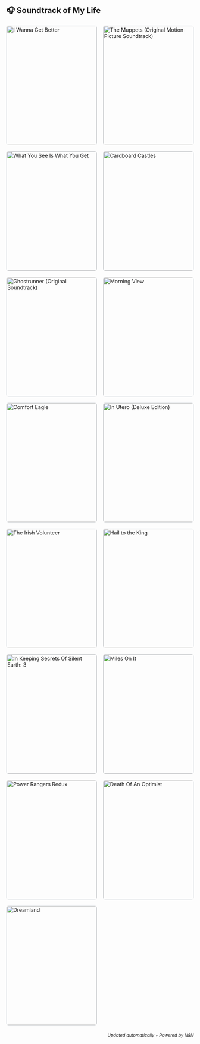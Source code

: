 

<!-- SPOTIFY_RECENTLY_PLAYED:START -->
## 🎧 Soundtrack of My Life

<div style='display: grid; grid-template-columns: repeat(auto-fill, minmax(180px, 1fr)); gap: 16px; margin: 20px 0;'>

<div style='border: 1px solid #e1e4e8; border-radius: 6px; overflow: hidden; transition: transform 0.2s;'>
<a href="https://open.spotify.com/track/1RwwmiVtLAtPmxAqKVfwgG" target="_blank"><img src="https://i.scdn.co/image/ab67616d0000b273d9c7516258eb58d793d49e2e" width="100%" style="aspect-ratio: 1/1; object-fit: cover; display: block;" alt="I Wanna Get Better" /></a>
<div style='padding: 12px;'>
<div style='font-weight: bold; margin-bottom: 4px; white-space: nowrap; overflow: hidden; text-overflow: ellipsis;'><a href="https://open.spotify.com/track/1RwwmiVtLAtPmxAqKVfwgG" style='text-decoration: none; color: #1DB954;'>I Wanna Get Better</a></div>
<div style='font-size: 90%; color: #666; white-space: nowrap; overflow: hidden; text-overflow: ellipsis;'>Bleachers</div>
<div style='font-size: 80%; color: #999; margin-top: 4px;'>Mar 22</div>
</div>
</div>

<div style='border: 1px solid #e1e4e8; border-radius: 6px; overflow: hidden; transition: transform 0.2s;'>
<a href="https://open.spotify.com/track/4rVrHxLGV2iSN4nJtI9hKh" target="_blank"><img src="https://i.scdn.co/image/ab67616d0000b27349975a26b5562064db3a552b" width="100%" style="aspect-ratio: 1/1; object-fit: cover; display: block;" alt="The Muppets (Original Motion Picture Soundtrack)" /></a>
<div style='padding: 12px;'>
<div style='font-weight: bold; margin-bottom: 4px; white-space: nowrap; overflow: hidden; text-overflow: ellipsis;'><a href="https://open.spotify.com/track/4rVrHxLGV2iSN4nJtI9hKh" style='text-decoration: none; color: #1DB954;'>Mah Na Mah Na</a></div>
<div style='font-size: 90%; color: #666; white-space: nowrap; overflow: hidden; text-overflow: ellipsis;'>Mahna Mahna and The Two Snowths</div>
<div style='font-size: 80%; color: #999; margin-top: 4px;'>Mar 22</div>
</div>
</div>

<div style='border: 1px solid #e1e4e8; border-radius: 6px; overflow: hidden; transition: transform 0.2s;'>
<a href="https://open.spotify.com/track/7aEtlGHoiPAfRB084NiDmx" target="_blank"><img src="https://i.scdn.co/image/ab67616d0000b273429d8ec28f865acf2a927c2d" width="100%" style="aspect-ratio: 1/1; object-fit: cover; display: block;" alt="What You See Is What You Get" /></a>
<div style='padding: 12px;'>
<div style='font-weight: bold; margin-bottom: 4px; white-space: nowrap; overflow: hidden; text-overflow: ellipsis;'><a href="https://open.spotify.com/track/7aEtlGHoiPAfRB084NiDmx" style='text-decoration: none; color: #1DB954;'>Beer Never Broke My Heart</a></div>
<div style='font-size: 90%; color: #666; white-space: nowrap; overflow: hidden; text-overflow: ellipsis;'>Luke Combs</div>
<div style='font-size: 80%; color: #999; margin-top: 4px;'>Mar 22</div>
</div>
</div>

<div style='border: 1px solid #e1e4e8; border-radius: 6px; overflow: hidden; transition: transform 0.2s;'>
<a href="https://open.spotify.com/track/3nOEWcVEwqH6bPecKSYaHQ" target="_blank"><img src="https://i.scdn.co/image/ab67616d0000b2731f81dec4c6e5a290f0bca4e8" width="100%" style="aspect-ratio: 1/1; object-fit: cover; display: block;" alt="Cardboard Castles" /></a>
<div style='padding: 12px;'>
<div style='font-weight: bold; margin-bottom: 4px; white-space: nowrap; overflow: hidden; text-overflow: ellipsis;'><a href="https://open.spotify.com/track/3nOEWcVEwqH6bPecKSYaHQ" style='text-decoration: none; color: #1DB954;'>Strong As an Oak</a></div>
<div style='font-size: 90%; color: #666; white-space: nowrap; overflow: hidden; text-overflow: ellipsis;'>Watsky</div>
<div style='font-size: 80%; color: #999; margin-top: 4px;'>Mar 22</div>
</div>
</div>

<div style='border: 1px solid #e1e4e8; border-radius: 6px; overflow: hidden; transition: transform 0.2s;'>
<a href="https://open.spotify.com/track/0Dq9fMtiubl73UQCiKRYi8" target="_blank"><img src="https://i.scdn.co/image/ab67616d0000b273eece10ee539479b08711a839" width="100%" style="aspect-ratio: 1/1; object-fit: cover; display: block;" alt="Ghostrunner (Original Soundtrack)" /></a>
<div style='padding: 12px;'>
<div style='font-weight: bold; margin-bottom: 4px; white-space: nowrap; overflow: hidden; text-overflow: ellipsis;'><a href="https://open.spotify.com/track/0Dq9fMtiubl73UQCiKRYi8" style='text-decoration: none; color: #1DB954;'>The Orb</a></div>
<div style='font-size: 90%; color: #666; white-space: nowrap; overflow: hidden; text-overflow: ellipsis;'>Daniel Deluxe</div>
<div style='font-size: 80%; color: #999; margin-top: 4px;'>Mar 22</div>
</div>
</div>

<div style='border: 1px solid #e1e4e8; border-radius: 6px; overflow: hidden; transition: transform 0.2s;'>
<a href="https://open.spotify.com/track/1MvJno497VkQR3RsiJcRVm" target="_blank"><img src="https://i.scdn.co/image/ab67616d0000b273289320ef78f164a472698926" width="100%" style="aspect-ratio: 1/1; object-fit: cover; display: block;" alt="Morning View" /></a>
<div style='padding: 12px;'>
<div style='font-weight: bold; margin-bottom: 4px; white-space: nowrap; overflow: hidden; text-overflow: ellipsis;'><a href="https://open.spotify.com/track/1MvJno497VkQR3RsiJcRVm" style='text-decoration: none; color: #1DB954;'>Are You In?</a></div>
<div style='font-size: 90%; color: #666; white-space: nowrap; overflow: hidden; text-overflow: ellipsis;'>Incubus</div>
<div style='font-size: 80%; color: #999; margin-top: 4px;'>Mar 22</div>
</div>
</div>

<div style='border: 1px solid #e1e4e8; border-radius: 6px; overflow: hidden; transition: transform 0.2s;'>
<a href="https://open.spotify.com/track/3OOFEF20WqtsUPcRbPY3L7" target="_blank"><img src="https://i.scdn.co/image/ab67616d0000b27331dc2b6da1570a9c8929e0f6" width="100%" style="aspect-ratio: 1/1; object-fit: cover; display: block;" alt="Comfort Eagle" /></a>
<div style='padding: 12px;'>
<div style='font-weight: bold; margin-bottom: 4px; white-space: nowrap; overflow: hidden; text-overflow: ellipsis;'><a href="https://open.spotify.com/track/3OOFEF20WqtsUPcRbPY3L7" style='text-decoration: none; color: #1DB954;'>Short Skirt / Long Jacket</a></div>
<div style='font-size: 90%; color: #666; white-space: nowrap; overflow: hidden; text-overflow: ellipsis;'>CAKE</div>
<div style='font-size: 80%; color: #999; margin-top: 4px;'>Mar 22</div>
</div>
</div>

<div style='border: 1px solid #e1e4e8; border-radius: 6px; overflow: hidden; transition: transform 0.2s;'>
<a href="https://open.spotify.com/track/11LmqTE2naFULdEP94AUBa" target="_blank"><img src="https://i.scdn.co/image/ab67616d0000b273aca059cebc1841277db22d1c" width="100%" style="aspect-ratio: 1/1; object-fit: cover; display: block;" alt="In Utero (Deluxe Edition)" /></a>
<div style='padding: 12px;'>
<div style='font-weight: bold; margin-bottom: 4px; white-space: nowrap; overflow: hidden; text-overflow: ellipsis;'><a href="https://open.spotify.com/track/11LmqTE2naFULdEP94AUBa" style='text-decoration: none; color: #1DB954;'>Heart-Shaped Box</a></div>
<div style='font-size: 90%; color: #666; white-space: nowrap; overflow: hidden; text-overflow: ellipsis;'>Nirvana</div>
<div style='font-size: 80%; color: #999; margin-top: 4px;'>Mar 22</div>
</div>
</div>

<div style='border: 1px solid #e1e4e8; border-radius: 6px; overflow: hidden; transition: transform 0.2s;'>
<a href="https://open.spotify.com/track/5N7qskiLKyT8vHnTm3Emrd" target="_blank"><img src="https://i.scdn.co/image/ab67616d0000b2734bc377c41ab14f2ffa219ea1" width="100%" style="aspect-ratio: 1/1; object-fit: cover; display: block;" alt="The Irish Volunteer" /></a>
<div style='padding: 12px;'>
<div style='font-weight: bold; margin-bottom: 4px; white-space: nowrap; overflow: hidden; text-overflow: ellipsis;'><a href="https://open.spotify.com/track/5N7qskiLKyT8vHnTm3Emrd" style='text-decoration: none; color: #1DB954;'>The Irish Volunteer</a></div>
<div style='font-size: 90%; color: #666; white-space: nowrap; overflow: hidden; text-overflow: ellipsis;'>David Kincaid</div>
<div style='font-size: 80%; color: #999; margin-top: 4px;'>Mar 22</div>
</div>
</div>

<div style='border: 1px solid #e1e4e8; border-radius: 6px; overflow: hidden; transition: transform 0.2s;'>
<a href="https://open.spotify.com/track/5anCkDvJ17aznvK5TED5uo" target="_blank"><img src="https://i.scdn.co/image/ab67616d0000b2730ea1ecb2d5271c2db402b0c2" width="100%" style="aspect-ratio: 1/1; object-fit: cover; display: block;" alt="Hail to the King" /></a>
<div style='padding: 12px;'>
<div style='font-weight: bold; margin-bottom: 4px; white-space: nowrap; overflow: hidden; text-overflow: ellipsis;'><a href="https://open.spotify.com/track/5anCkDvJ17aznvK5TED5uo" style='text-decoration: none; color: #1DB954;'>Hail to the King</a></div>
<div style='font-size: 90%; color: #666; white-space: nowrap; overflow: hidden; text-overflow: ellipsis;'>Avenged Sevenfold</div>
<div style='font-size: 80%; color: #999; margin-top: 4px;'>Mar 22</div>
</div>
</div>

<div style='border: 1px solid #e1e4e8; border-radius: 6px; overflow: hidden; transition: transform 0.2s;'>
<a href="https://open.spotify.com/track/7fT97iUO2mul3BIAAut70b" target="_blank"><img src="https://i.scdn.co/image/ab67616d0000b27388f43dfa46119115be9712dc" width="100%" style="aspect-ratio: 1/1; object-fit: cover; display: block;" alt="In Keeping Secrets Of Silent Earth: 3" /></a>
<div style='padding: 12px;'>
<div style='font-weight: bold; margin-bottom: 4px; white-space: nowrap; overflow: hidden; text-overflow: ellipsis;'><a href="https://open.spotify.com/track/7fT97iUO2mul3BIAAut70b" style='text-decoration: none; color: #1DB954;'>The Crowing</a></div>
<div style='font-size: 90%; color: #666; white-space: nowrap; overflow: hidden; text-overflow: ellipsis;'>Coheed and Cambria</div>
<div style='font-size: 80%; color: #999; margin-top: 4px;'>Mar 22</div>
</div>
</div>

<div style='border: 1px solid #e1e4e8; border-radius: 6px; overflow: hidden; transition: transform 0.2s;'>
<a href="https://open.spotify.com/track/4pkb8SbRGeHAvdb87v9rpf" target="_blank"><img src="https://i.scdn.co/image/ab67616d0000b27300ac867eff7ed64be10a517c" width="100%" style="aspect-ratio: 1/1; object-fit: cover; display: block;" alt="Miles On It" /></a>
<div style='padding: 12px;'>
<div style='font-weight: bold; margin-bottom: 4px; white-space: nowrap; overflow: hidden; text-overflow: ellipsis;'><a href="https://open.spotify.com/track/4pkb8SbRGeHAvdb87v9rpf" style='text-decoration: none; color: #1DB954;'>Miles On It</a></div>
<div style='font-size: 90%; color: #666; white-space: nowrap; overflow: hidden; text-overflow: ellipsis;'>Marshmello, Kane Brown</div>
<div style='font-size: 80%; color: #999; margin-top: 4px;'>Mar 22</div>
</div>
</div>

<div style='border: 1px solid #e1e4e8; border-radius: 6px; overflow: hidden; transition: transform 0.2s;'>
<a href="https://open.spotify.com/track/6DUlAlZiogrNBxCVCFhRO5" target="_blank"><img src="https://i.scdn.co/image/ab67616d0000b273f041979ddf9a834eaf417346" width="100%" style="aspect-ratio: 1/1; object-fit: cover; display: block;" alt="Power Rangers Redux" /></a>
<div style='padding: 12px;'>
<div style='font-weight: bold; margin-bottom: 4px; white-space: nowrap; overflow: hidden; text-overflow: ellipsis;'><a href="https://open.spotify.com/track/6DUlAlZiogrNBxCVCFhRO5" style='text-decoration: none; color: #1DB954;'>Go Go Power Rangers (Instrumental Redux)</a></div>
<div style='font-size: 90%; color: #666; white-space: nowrap; overflow: hidden; text-overflow: ellipsis;'>Ron Wasserman</div>
<div style='font-size: 80%; color: #999; margin-top: 4px;'>Mar 22</div>
</div>
</div>

<div style='border: 1px solid #e1e4e8; border-radius: 6px; overflow: hidden; transition: transform 0.2s;'>
<a href="https://open.spotify.com/track/3pShTDa5E1bPBkrc1mxxGY" target="_blank"><img src="https://i.scdn.co/image/ab67616d0000b27334525e139f6f72a79963650c" width="100%" style="aspect-ratio: 1/1; object-fit: cover; display: block;" alt="Death Of An Optimist" /></a>
<div style='padding: 12px;'>
<div style='font-weight: bold; margin-bottom: 4px; white-space: nowrap; overflow: hidden; text-overflow: ellipsis;'><a href="https://open.spotify.com/track/3pShTDa5E1bPBkrc1mxxGY" style='text-decoration: none; color: #1DB954;'>Dirty</a></div>
<div style='font-size: 90%; color: #666; white-space: nowrap; overflow: hidden; text-overflow: ellipsis;'>grandson</div>
<div style='font-size: 80%; color: #999; margin-top: 4px;'>Mar 22</div>
</div>
</div>

<div style='border: 1px solid #e1e4e8; border-radius: 6px; overflow: hidden; transition: transform 0.2s;'>
<a href="https://open.spotify.com/track/0RZLmpEzGR2NHite6rvS5H" target="_blank"><img src="https://i.scdn.co/image/ab67616d0000b273712701c5e263efc8726b1464" width="100%" style="aspect-ratio: 1/1; object-fit: cover; display: block;" alt="Dreamland" /></a>
<div style='padding: 12px;'>
<div style='font-weight: bold; margin-bottom: 4px; white-space: nowrap; overflow: hidden; text-overflow: ellipsis;'><a href="https://open.spotify.com/track/0RZLmpEzGR2NHite6rvS5H" style='text-decoration: none; color: #1DB954;'>Space Ghost Coast To Coast</a></div>
<div style='font-size: 90%; color: #666; white-space: nowrap; overflow: hidden; text-overflow: ellipsis;'>Glass Animals</div>
<div style='font-size: 80%; color: #999; margin-top: 4px;'>Mar 22</div>
</div>
</div>

</div>

<div align='right'><sub><em>Updated automatically • Powered by N8N</em></sub></div>

<!-- SPOTIFY_RECENTLY_PLAYED:END -->